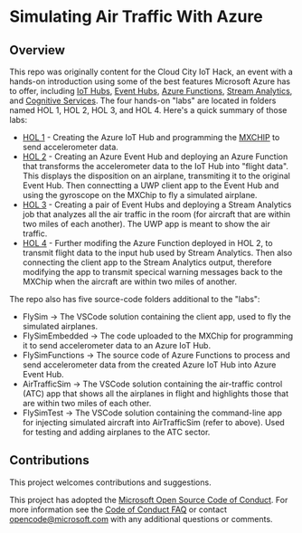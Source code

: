 # Simulating Air Traffic With Azure #

## Overview ##

This repo was originally content for the Cloud City IoT Hack, an event with a hands-on introduction using some of the best features Microsoft Azure has to offer, including [IoT Hubs](https://azure.microsoft.com/services/iot-hub/), [Event Hubs](https://azure.microsoft.com/services/event-hubs/), [Azure Functions](https://azure.microsoft.com/services/functions/), [Stream Analytics](https://azure.microsoft.com/services/stream-analytics/), and [Cognitive Services](https://azure.microsoft.com/services/cognitive-services/). The four hands-on "labs" are located in folders named HOL 1, HOL 2, HOL 3, and HOL 4. Here's a quick summary of those labs:

- [HOL 1](HOL%201/HOL%201%20-%20MXChip.md) - Creating the Azure IoT Hub and programming the [MXCHIP]([MXChip](https://microsoft.github.io/azure-iot-developer-kit/)) to send accelerometer data.
- [HOL 2](HOL%202/HOL%202%20-%20Functions%20and%20Event%20Hubs.md) - Creating an Azure Event Hub and deploying an Azure Function that transforms the accelerometer data to the IoT Hub into "flight data". This displays the disposition on an airplane, transmiting it to the original Event Hub. Then connectting a UWP client app to the Event Hub and using the gyroscope on the MXChip to fly a simulated airplane.
- [HOL 3](HOL%203/HOL%203%20-%20Stream%20Analytics.md) - Creating a pair of Event Hubs and deploying a Stream Analytics job that analyzes all the air traffic in the room (for aircraft that are within two miles of each another). The UWP app is meant to show the air traffic.
- [HOL 4](HOL%204/HOL%204%20-%20Putting%20It%20All%20Together.md) - Further modifing the Azure Function deployed in HOL 2, to transmit flight data to the input hub used by Stream Analytics. Then also connecting the client app to the Stream Analytics output, therefore modifying the app to transmit specical warning messages back to the MXChip when the aircraft are within two miles of another.

The repo also has five source-code folders additional to the "labs":

- FlySim -> The VSCode solution containing the client app, used to fly the simulated airplanes.
- FlySimEmbedded -> The code uploaded to the MXChip for programming it to send accelerometer data to an Azure IoT Hub.
- FlySimFunctions -> The source code of Azure Functions to process and send accelerometer data from the created Azure IoT Hub into Azure Event Hub.
- AirTrafficSim -> The VSCode solution containing the air-traffic control (ATC) app that shows all the airplanes in flight and highlights those that are within two miles of each other.
- FlySimTest -> The VSCode solution containing the command-line app for injecting simulated aircraft into AirTrafficSim (refer to above). Used for testing and adding airplanes to the ATC sector.


## Contributions ##

This project welcomes contributions and suggestions. 

This project has adopted the [Microsoft Open Source Code of Conduct](https://opensource.microsoft.com/codeofconduct/).
For more information see the [Code of Conduct FAQ](https://opensource.microsoft.com/codeofconduct/faq/) or
contact [opencode@microsoft.com](mailto:opencode@microsoft.com) with any additional questions or comments.
